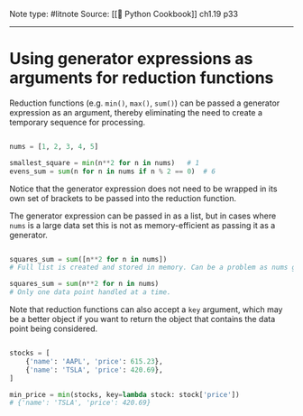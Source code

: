 Note type: #litnote
Source: [[📖 Python Cookbook]] ch1.19 p33

---
# Using generator expressions as arguments for reduction functions
Reduction functions (e.g. `min()`, `max()`, `sum()`) can be passed a generator expression as an argument, thereby eliminating the need to create a temporary sequence for processing.
```python

nums = [1, 2, 3, 4, 5]

smallest_square = min(n**2 for n in nums)	# 1
evens_sum = sum(n for n in nums if n % 2 == 0)	# 6
```

Notice that the generator expression does not need to be wrapped in its own set of brackets to be passed into the reduction function.

The generator expression can be passed in as a list, but in cases where `nums` is a large data set this is not as memory-efficient as passing it as a generator.
```python

squares_sum = sum([n**2 for n in nums])
# Full list is created and stored in memory. Can be a problem as nums grows

squares_sum = sum(n**2 for n in nums)
# Only one data point handled at a time.
```

Note that reduction functions can also accept a `key` argument, which may be a better object if you want to return the object that contains the data point being considered.
```python

stocks = [
	{'name': 'AAPL', 'price': 615.23},
	{'name': 'TSLA', 'price': 420.69},
]

min_price = min(stocks, key=lambda stock: stock['price'])
# {'name': 'TSLA', 'price': 420.69}
```